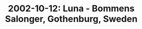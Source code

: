 ---
layout: show
title: '2002-10-12: Luna - Bommens Salonger, Gothenburg, Sweden'
name: 2002-10-12-luna-bommens-salonger-gothenburg-sweden
artist: 'Luna'
show-venue: 'Bommens Salonger, Gothenburg, Sweden'
show-setlist: [
  "Lovedust",
  "Sideshow by the Seashore",
  "Weird and Woozy",
  "Tracy I Love You",
  "Mermaid Eyes",
  "Pup Tent",
  "Black Postcards",
  "Tiger Lily",
  "Anesthesia",
  "Friendly Advice",
  "Four Thousand Days",
  "California (All the Way)",
  "Moon Palace",
  "23 Minutes in Brussels",
  "Slash Your Tires",
  "Indian Summer"
  ]
show-date: 2002-10-12
category: 2002
show-radio: 
show-lastfm: 
show-cancelled: 
performers: [
  "Dean Wareham - guitar, vocals",
  "Sean Eden - guitar",
  "Lee Wall - drums",
  "Britta Phillips - bass"
  ]
facebook-event-url: 
show-poster-url: 
show-ticket-url: 
show-venue-website: 
show-additional: 
---
